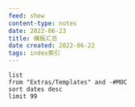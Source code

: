 ```yaml
---
feed: show
content-type: notes
date: 2022-06-23
title: 模板汇总
date created: 2022-06-22
tags: index索引
---
```



```dataview
list
from "Extras/Templates" and -#MOC
sort dates desc
limit 99
```
